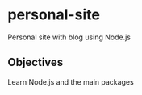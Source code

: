 # personal-site
Personal site with blog using Node.js

## Objectives
Learn Node.js and the main packages
